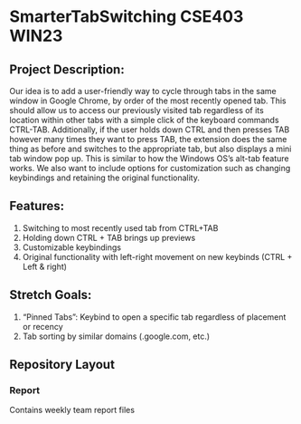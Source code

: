 # SmarterTabSwitching CSE403 WIN23

## Project Description:
Our idea is to add a user-friendly way to cycle through tabs in the same window in Google Chrome, by order of the most recently opened tab. This should allow us to access our previously visited tab regardless of its location within other tabs with a simple click of the keyboard commands CTRL-TAB. Additionally, if the user holds down CTRL and then presses TAB however many times they want to press TAB, the extension does the same thing as before and switches to the appropriate tab, but also displays a mini tab window pop up. This is similar to how the Windows OS’s alt-tab feature works. We also want to include options for customization such as changing keybindings and retaining the original functionality.

## Features:
1. Switching to most recently used tab from CTRL+TAB
2. Holding down CTRL + TAB brings up previews
3. Customizable keybindings
4. Original functionality with left-right movement on new keybinds (CTRL + Left & right)

## Stretch Goals:
1. “Pinned Tabs”: Keybind to open a specific tab regardless of placement or recency
2. Tab sorting by similar domains (.google.com, etc.)

## Repository Layout
### Report
  Contains weekly team report files
